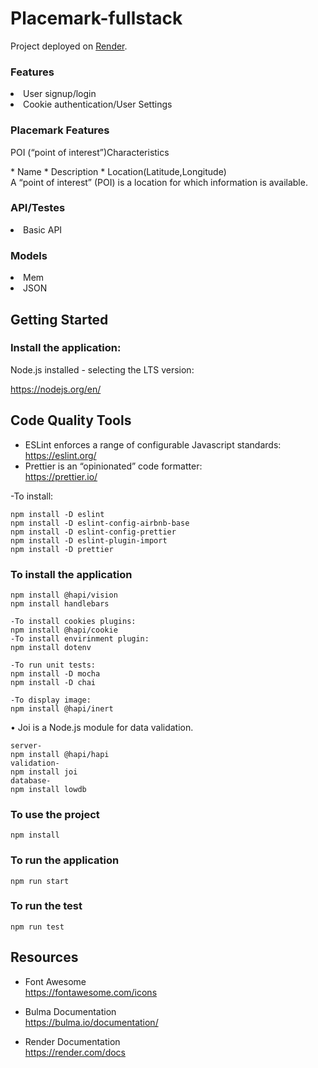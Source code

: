 # Placemark-fullstack

Project deployed on [Render](https://placemark-fullstack-c3al.onrender.com).

<h3>Features</h3>
<li>User signup/login</li>
<li>Cookie authentication/User Settings</li>


<h3>Placemark Features</h3>
<p>POI (“point of interest”)Characteristics</p>
* Name
* Description
* Location(Latitude,Longitude)

<br>
A “point of interest” (POI) is a location for
which information is available.
<br>

<h3>API/Testes</h3>
<li>Basic API</li>

<h3>Models</h3>
<li>Mem</li>
<li>JSON</li>


<h2>Getting Started</h2>

<h3>Install the application:</h3>

Node.js installed - selecting the LTS version:

https://nodejs.org/en/


<h2>Code Quality Tools</h2>

* ESLint enforces a range of configurable Javascript standards:<br>
https://eslint.org/
* Prettier is an “opinionated” code formatter:<br>
https://prettier.io/

-To install:

```
npm install -D eslint
npm install -D eslint-config-airbnb-base
npm install -D eslint-config-prettier
npm install -D eslint-plugin-import
npm install -D prettier
```

<h3>To install the application </h3>

```
npm install @hapi/vision
npm install handlebars

-To install cookies plugins:
npm install @hapi/cookie
-To install envirinment plugin:
npm install dotenv

-To run unit tests:
npm install -D mocha
npm install -D chai

-To display image:
npm install @hapi/inert
```

• Joi is a Node.js module for data validation. 

```
server-
npm install @hapi/hapi
validation-
npm install joi
database-
npm install lowdb
```

<h3>To use the project </h3>

```
npm install
```

<h3>To run the application </h3>

```
npm run start
```

<h3>To run the test </h3>

```
npm run test
```
<h2>Resources</h2>

* Font Awesome<br>
https://fontawesome.com/icons

* Bulma Documentation<br>
https://bulma.io/documentation/

* Render Documentation<br>
https://render.com/docs